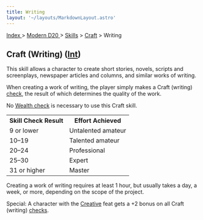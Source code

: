 ```yaml
---
title: Writing
layout: '~/layouts/MarkdownLayout.astro'
---
```


[ Index ](/) > [ Modern D20 ](/modern.d20.srd) > [Skills](/modern.d20.srd/skills) > [Craft](/modern.d20.srd/skills/craft) > Writing

## Craft (Writing) ([Int](/modern.d20.srd/basics/ability.scores))

This skill allows a character to create short stories, novels, scripts and
screenplays, newspaper articles and columns, and similar works of writing.

When creating a work of writing, the player simply makes a Craft (writing)
[check](/modern.d20.srd/skills/skill.basics.php#skill), the result of which
determines the quality of the work.

No [Wealth check](/modern.d20.srd/wealth/wealth.check) is necessary to use
this Craft skill.


<table> <tr><th> Skill Check Result</th><th> Effort Achieved </th></tr> <tr><td> 9 or lower</td><td> Untalented amateur </td></tr> <tr class="shaded"><td> 10–19</td><td> Talented amateur </td></tr> <tr><td> 20–24</td><td> Professional </td></tr> <tr class="shaded"><td> 25–30</td><td> Expert </td></tr> <tr><td> 31 or higher</td><td> Master </td></tr> </table>


Creating a work of writing requires at least 1 hour, but usually takes a day,
a week, or more, depending on the scope of the project.

Special: A character with the [Creative](/modern.d20.srd/feats/creative) feat
gets a +2 bonus on all Craft (writing)
[checks](/modern.d20.srd/skills/skill.basics.php#skill).

